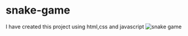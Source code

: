 # snake-game
I have created this project using html,css and javascript
![snake game](https://user-images.githubusercontent.com/102850517/205243944-5a0f53e0-2107-4b22-b805-e208b11259a0.png)
